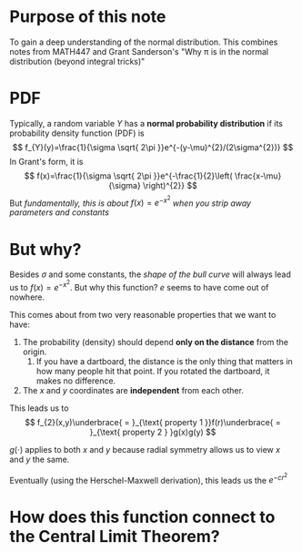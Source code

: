 # Purpose of this note
To gain a deep understanding of the normal distribution. This combines notes from MATH447 and Grant Sanderson's "Why π is in the normal distribution (beyond integral tricks)"

# PDF
Typically, a random variable $Y$ has a **normal probability distribution** if its probability density function (PDF) is
$$
f_{Y}(y)=\frac{1}{\sigma \sqrt{ 2\pi }}e^{-(y-\mu)^{2}/(2\sigma^{2})}
$$
In Grant's form, it is
$$
f(x)=\frac{1}{\sigma \sqrt{ 2\pi }}e^{-\frac{1}{2}\left( \frac{x-\mu}{\sigma} \right)^{2}}
$$
But *fundamentally, this is about* $f(x)=e^{-x^{2}}$ *when you strip away parameters and constants*

# But why?
Besides $\sigma$ and some constants, the *shape of the bull curve* will always lead us to $f(x)=e^{-x^{2}}$. But why this function? $e$ seems to have come out of nowhere.

This comes about from two very reasonable properties that we want to have:
1. The probability (density) should depend **only on the distance** from the origin.
	1. If you have a dartboard, the distance is the only thing that matters in how many people hit that point. If you rotated the dartboard, it makes no difference.
2. The $x$ and $y$ coordinates are **independent** from each other.

This leads us to
$$
f_{2}(x,y)\underbrace{ = }_{\text{ property 1 }}f(r)\underbrace{ = }_{\text{ property 2 }  }g(x)g(y)
$$

$g(\cdot )$ applies to both $x$ and $y$ because radial symmetry allows us to view $x$ and $y$ the same.

Eventually (using the Herschel-Maxwell derivation), this leads us the $e^{-cr^{2}}$

# How does this function connect to the Central Limit Theorem?

